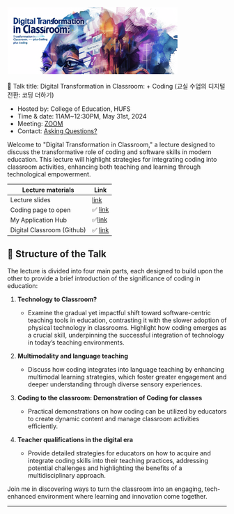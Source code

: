 ![](https://github.com/MK316/workshops/raw/main/20240531_hufs/image0531.png)

🌿 Talk title: Digital Transformation in Classroom: + Coding
(교실 수업의 디지털 전환: 코딩 더하기)

+ Hosted by: College of Education, HUFS
+ Time & date: 11AM~12:30PM, May 31st, 2024
+ Meeting: [ZOOM](https://us02web.zoom.us/j/9273550402?pwd=U1grckNhN25xUEkzN3lFcjdqWjVHZz09)
+ Contact: [Asking Questions?](https://share.hsforms.com/1Av0hl41zRH-ldBftgLjM4Qqhro2)

Welcome to "Digital Transformation in Classroom," a lecture designed to discuss the transformative role of coding and software skills in modern education. This lecture will highlight strategies for integrating coding into classroom activities, enhancing both teaching and learning through technological empowerment.



|Lecture materials | Link|
|--|--|
|Lecture slides|[link]()|
|Coding page to open|✅ [link](https://github.com/MK316/workshops/blob/main/20240531_hufs/240531_HUFS.ipynb)|
|My Application Hub|✅[link](https://mrkim21.github.io)|
|Digital Classroom (Github)|✅ [link](https://github.com/MK316/Spring2024/blob/main/README.md)|

## 📙 Structure of the Talk

The lecture is divided into four main parts, each designed to build upon the other to provide a brief introduction of the significance of coding in education:

1. **Technology to Classroom?**
   - Examine the gradual yet impactful shift toward software-centric teaching tools in education, contrasting it with the slower adoption of physical technology in classrooms. Highlight how coding emerges as a crucial skill, underpinning the successful integration of technology in today’s teaching environments.

2. **Multimodality and language teaching**
   - Discuss how coding integrates into language teaching by enhancing multimodal learning strategies, which foster greater engagement and deeper understanding through diverse sensory experiences.

3. **Coding to the classroom: Demonstration of Coding for classes**
   - Practical demonstrations on how coding can be utilized by educators to create dynamic content and manage classroom activities efficiently.

4. **Teacher qualifications in the digital era**
   - Provide detailed strategies for educators on how to acquire and integrate coding skills into their teaching practices, addressing potential challenges and highlighting the benefits of a multidisciplinary approach.

Join me in discovering ways to turn the classroom into an engaging, tech-enhanced environment where learning and innovation come together.

---

